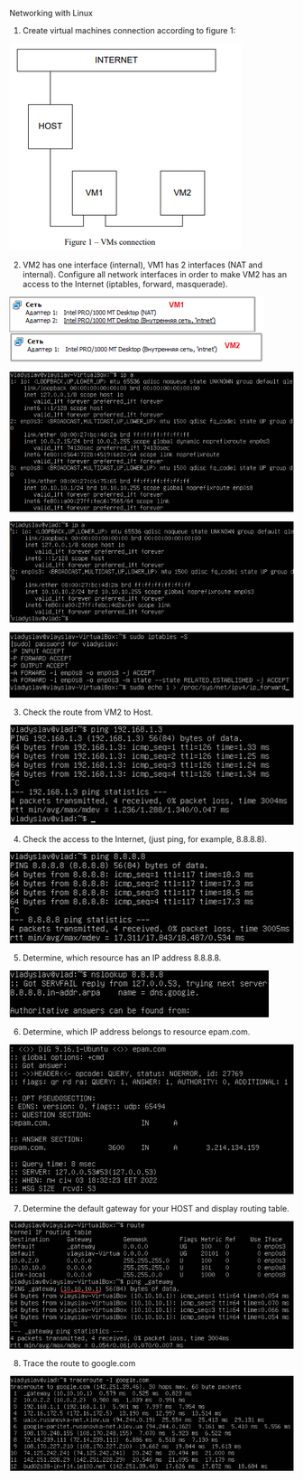Networking with Linux

1. Create virtual machines connection according to figure 1:

 ![screenshots](screenshots/1.png)

2. VM2 has one interface (internal), VM1 has 2 interfaces (NAT and internal). Configure all network
interfaces in order to make VM2 has an access to the Internet (iptables, forward, masquerade).

 ![screenshots](screenshots/2.0.png)

 ![screenshots](screenshots/2.png)

 ![screenshots](screenshots/3.png)

 ![screenshots](screenshots/4.png)

3. Check the route from VM2 to Host.

 ![screenshots](screenshots/5.png)

4. Check the access to the Internet, (just ping, for example, 8.8.8.8).

 ![screenshots](screenshots/6.png)

5. Determine, which resource has an IP address 8.8.8.8.

 ![screenshots](screenshots/7.png)

6. Determine, which IP address belongs to resource epam.com.

 ![screenshots](screenshots/8.png)

7. Determine the default gateway for your HOST and display routing table.

 ![screenshots](screenshots/9.png)

8. Trace the route to google.com

 ![screenshots](screenshots/10.png)
